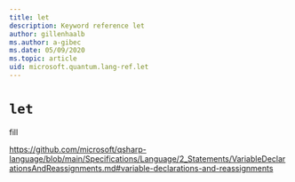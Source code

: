 ```yaml
---
title: let
description: Keyword reference let
author: gillenhaalb
ms.author: a-gibec
ms.date: 05/09/2020
ms.topic: article
uid: microsoft.quantum.lang-ref.let
---
```


# `let`

fill

https://github.com/microsoft/qsharp-language/blob/main/Specifications/Language/2_Statements/VariableDeclarationsAndReassignments.md#variable-declarations-and-reassignments